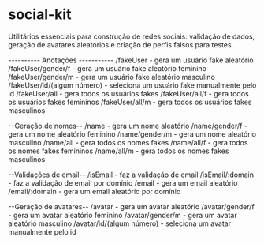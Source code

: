 # social-kit
Utilitários essenciais para construção de redes sociais: validação de dados, geração de avatares aleatórios e criação de perfis falsos para testes.


---------- Anotações -----------
/fakeUser - gera um usuário fake aleatório
/fakeUser/gender/f - gera um usuário fake aleatório feminino
/fakeUser/gender/m - gera um usuário fake aleatório masculino
/fakeUser/id/(algum número) - seleciona um usuário fake manualmente pelo id
/fakeUser/all - gera todos os usuários fakes
/fakeUser/all/f - gera todos os usuários fakes femininos
/fakeUser/all/m - gera todos os usuários fakes masculinos

--Geração de nomes--
/name - gera um nome aleatório
/name/gender/f - gera um nome aleatório feminino
/name/gender/m - gera um nome aleatório masculino
/name/all - gera todos os nomes fakes
/name/all/f - gera todos os nomes fakes femininos
/name/all/m - gera todos os nomes fakes masculinos

--Validações de email--
/isEmail - faz a validação de email
/isEmail/:domain - faz a validação de email por domínio
/email - gera um email aleatório
/email/:domain - gera um email aleatório por domínio

--Geração de avatares--
/avatar - gera um avatar aleatório
/avatar/gender/f - gera um avatar aleatório feminino
/avatar/gender/m - gera um avatar aleatório masculino
/avatar/id/(algum número) - seleciona um avatar manualmente pelo id
